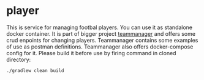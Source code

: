 # player

This is service for managing footbal players. You can use it as standalone docker container. It is part of bigger project [teammanager](https://github.com/amasiakiewicz/teammanager) and offers some crud enpoints for changing players. Teammanager contains some examples of use as postman definitions. Teammanager also offers docker-compose config for it. Please build it before use by firing command in cloned directory:
```
./gradlew clean build
```
